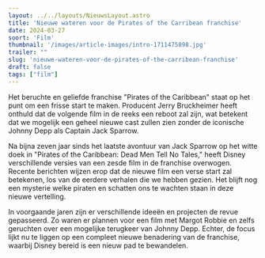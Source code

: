 ```yaml
---
layout: ../../layouts/NieuwsLayout.astro
title: 'Nieuwe wateren voor de Pirates of the Carribean franchise'
date: 2024-03-27
soort: 'Film'
thumbnail: '/images/article-images/intro-1711475898.jpg'
trailer: ""
slug: 'nieuwe-wateren-voor-de-pirates-of-the-carribean-franchise'
draft: false
tags: ["film"]
---
```


Het beruchte en geliefde franchise "Pirates of the Caribbean" staat op het punt om een frisse start te maken. Producent Jerry Bruckheimer heeft onthuld dat de volgende film in de reeks een reboot zal zijn, wat betekent dat we mogelijk een geheel nieuwe cast zullen zien zonder de iconische Johnny Depp als Captain Jack Sparrow.

Na bijna zeven jaar sinds het laatste avontuur van Jack Sparrow op het witte doek in "Pirates of the Caribbean: Dead Men Tell No Tales," heeft Disney verschillende versies van een zesde film in de franchise overwogen. Recente berichten wijzen erop dat de nieuwe film een verse start zal betekenen, los van de eerdere verhalen die we hebben gezien. Het blijft nog een mysterie welke piraten en schatten ons te wachten staan in deze nieuwe vertelling.

In voorgaande jaren zijn er verschillende ideeën en projecten de revue gepasseerd. Zo waren er plannen voor een film met Margot Robbie en zelfs geruchten over een mogelijke terugkeer van Johnny Depp. Echter, de focus lijkt nu te liggen op een compleet nieuwe benadering van de franchise, waarbij Disney bereid is een nieuw pad te bewandelen.
